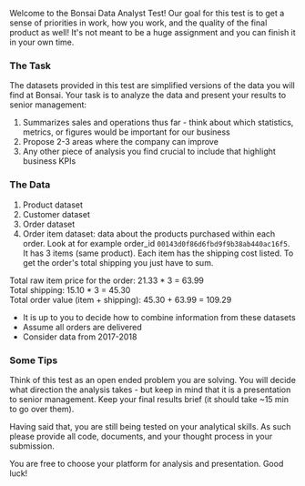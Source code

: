 Welcome to the Bonsai Data Analyst Test! Our goal for this test is to get a sense of priorities in work, how you work, and the quality of the final product as well! It's not meant to be a huge assignment and you can finish it in your own time.

### The Task

The datasets provided in this test are simplified versions of the data you will find at Bonsai. Your task is to analyze the data and present your results to senior management:
1. Summarizes sales and operations thus far - think about which statistics, metrics, or figures would be important for our business
2. Propose 2-3 areas where the company can improve
3. Any other piece of analysis you find crucial to include that highlight business KPIs

### The Data

1. Product dataset
2. Customer dataset
3. Order dataset
4. Order item dataset: data about the products purchased within each order. Look at for example order_id `00143d0f86d6fbd9f9b38ab440ac16f5`.
It has 3 items (same product). Each item has the shipping cost listed. To get the order's total shipping you just have to sum.

Total raw item price for the order: 21.33 * 3 = 63.99 <br/>
Total shipping: 15.10 * 3 = 45.30 <br/>
Total order value (item + shipping): 45.30 + 63.99 = 109.29

- It is up to you to decide how to combine information from these datasets
- Assume all orders are delivered
- Consider data from 2017-2018

### Some Tips

Think of this test as an open ended problem you are solving. You will decide what direction the analysis takes - but keep in mind that it is a presentation to senior management. Keep your final results brief (it should take ~15 min to go over them).

Having said that, you are still being tested on your analytical skills. As such please provide all code, documents, and your thought process in your submission.

You are free to choose your platform for analysis and presentation. Good luck!
